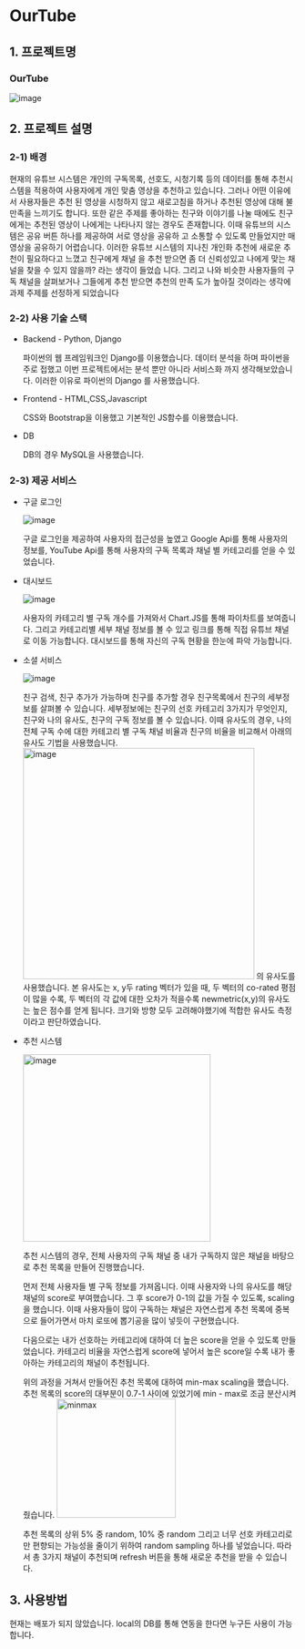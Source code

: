 # OurTube

## 1. 프로젝트명 
### OurTube 
![image](https://user-images.githubusercontent.com/91052922/207825777-d7c52c23-b3c3-443c-835f-49da40c66e72.png)

## 2. 프로젝트 설명 

  ###  2-1) 배경

  현재의 유튜브 시스템은 개인의 구독목록, 선호도, 시청기록 등의 데이터를 통해 추천시스템을 
  적용하여 사용자에게 개인 맞춤 영상을 추천하고 있습니다. 그러나 어떤 이유에서 사용자들은 추천 
  된 영상을 시청하지 않고 새로고침을 하거나 추천된 영상에 대해 불만족을 느끼기도 합니다. 또한 
  같은 주제를 좋아하는 친구와 이야기를 나눌 때에도 친구에게는 추천된 영상이 나에게는 나타나지 
  않는 경우도 존재합니다. 이때 유튜브의 시스템은 공유 버튼 하나를 제공하여 서로 영상을 공유하 
  고 소통할 수 있도록 만들었지만 매 영상을 공유하기 어렵습니다.
  이러한 유튜브 시스템의 지나친 개인화 추천에 새로운 추천이 필요하다고 느꼈고 친구에게 채널 
  을 추천 받으면 좀 더 신뢰성있고 나에게 맞는 채널을 찾을 수 있지 않을까? 라는 생각이 들었습 
  니다. 그리고 나와 비슷한 사용자들의 구독 채널을 살펴보거나 그들에게 추천 받으면 추천의 만족 
  도가 높아질 것이라는 생각에 과제 주제를 선정하게 되었습니다
  
  ###  2-2) 사용 기술 스택 
  
  - Backend - Python, Django
  
    파이썬의 웹 프레임워크인 Django를 이용했습니다. 데이터 분석을 하며 파이썬을 주로 접했고 
    이번 프로젝트에서는 분석 뿐만 아니라 서비스화 까지 생각해보았습니다. 이러한 이유로 파이썬의
    Django 를 사용했습니다.
    
  - Frontend - HTML,CSS,Javascript
  
    CSS와 Bootstrap을 이용했고 기본적인 JS함수를 이용했습니다.
    
  - DB
  
    DB의 경우 MySQL을 사용했습니다.
  
  ### 2-3) 제공 서비스
  
  - 구글 로그인
  
    ![image](https://user-images.githubusercontent.com/91052922/207825967-25609b77-8cf3-4e2f-9317-dfe7e0bd0701.png)
  
    구글 로그인을 제공하여 사용자의 접근성을 높였고 Google Api를 통해 사용자의 정보를,
    YouTube Api를 통해 사용자의 구독 목록과 채널 별 카테고리를 얻을 수 있었습니다.
    
  - 대시보드
  
    ![image](https://user-images.githubusercontent.com/91052922/207826044-0378e424-3f8a-42f2-b513-369b2bfd79ca.png)

    사용자의 카테고리 별 구독 개수를 가져와서 Chart.JS를 통해 파이차트를 보여줍니다. 
    그리고 카테고리별 세부 채널 정보를 볼 수 있고 링크를 통해 직접 유튜브 채널로 이동 가능합니다.
    대시보드를 통해 자신의 구독 현황을 한눈에 파악 가능합니다.
    
  - 소셜 서비스
    
    ![image](https://user-images.githubusercontent.com/91052922/207826078-2922a4a0-8716-45bd-babc-27460dcbcaf9.png)

    친구 검색, 친구 추가가 가능하며 친구를 추가할 경우 친구목록에서 친구의 세부정보를 살펴볼 수 있습니다.
    세부정보에는 친구의 선호 카테고리 3가지가 무엇인지, 친구와 나의 유사도, 친구의 구독 정보를 볼 수 있습니다.
    이때 유사도의 경우, 나의 전체 구독 수에 대한 카테고리 별 구독 채널 비율과 친구의 비율을 비교해서 아래의 유사도 기법을 사용했습니다.
    <img width="406" alt="image" src="https://user-images.githubusercontent.com/91052922/207823753-710ca822-d5c2-4ba3-a471-e5edd0992faf.png">
    의 유사도를 사용했습니다.
    본 유사도는 x, y두 rating 벡터가 있을 때, 두 벡터의 co-rated 평점이 많을 수록, 두 벡터의 각 값에 대한 오차가 적을수록 newmetric(x,y)의 유사도는 높은 점수를 얻게 됩니다.
    크기와 방향 모두 고려해야했기에 적합한 유사도 측정이라고 판단하였습니다.
    
  - 추천 시스템

    <img width="329" alt="image" src="https://user-images.githubusercontent.com/91052922/207826198-fbafde52-3656-4448-b504-2c61b0fe2bc4.png">

    
    추천 시스템의 경우, 전체 사용자의 구독 채널 중 내가 구독하지 않은 채널을 바탕으로 추천 목록을 만들어 진행했습니다.
    
    먼저 전체 사용자들 별 구독 정보를 가져옵니다. 이때 사용자와 나의 유사도를 해당 채널의 score로 부여했습니다. 그 후 score가 0-1의 값을 가질 수 있도록,
    scaling을 했습니다. 이때 사용자들이 많이 구독하는 채널은 자연스럽게 추천 목록에 중복으로 들어가면서 마치 로또에 뽑기공을 많이 넣듯이 구현했습니다.
    
    다음으로는 내가 선호하는 카테고리에 대하여 더 높은 score을 얻을 수 있도록 만들었습니다. 카테고리 비율을 자연스럽게 score에 넣어서 높은 score일 수록 
    내가 좋아하는 카테고리의 채널이 추천됩니다.
    
    위의 과정을 거쳐서 만들어진 추천 목록에 대하여 min-max scaling을 했습니다. 추천 목록의 score의 대부분이 0.7-1 사이에 있었기에 min - max로 조금 분산시켜줬습니다.
    <img width="209" alt="minmax" src="https://user-images.githubusercontent.com/91052922/207825315-fdcd0edf-6e2f-4164-9d88-8528d02281bf.png">
    
    추천 목록의 상위 5% 중 random, 10% 중 random 그리고 너무 선호 카테고리로만 편향되는 가능성을 줄이기 위하여 random sampling 하나를 넣었습니다.
    따라서 총 3가지 채널이 추천되며 refresh 버튼을 통해 새로운 추천을 받을 수 있습니다.
   
## 3. 사용방법 
  
  현재는 배포가 되지 않았습니다. local의 DB를 통해 연동을 한다면 누구든 사용이 가능합니다.
    
